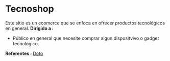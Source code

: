 # Tecnoshop
Este sitio es un ecomerce que se enfoca en ofrecer productos tecnológicos en general.
**Dirigido a :**
- Público en general que necesite comprar algun dispositvivo o gadget tecnologico.


**Referentes :**
[Doto](https://www.doto.com.mx/)
